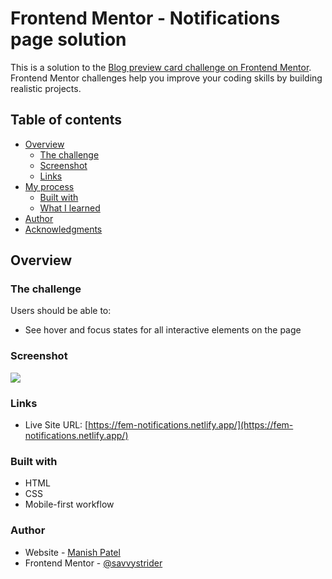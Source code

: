 # Frontend Mentor - Notifications page solution

This is a solution to the [Blog preview card challenge on Frontend Mentor](https://www.frontendmentor.io/challenges/blog-preview-card-ckPaj01IcS). Frontend Mentor challenges help you improve your coding skills by building realistic projects.

## Table of contents

- [Overview](#overview)
  - [The challenge](#the-challenge)
  - [Screenshot](#screenshot)
  - [Links](#links)
- [My process](#my-process)
  - [Built with](#built-with)
  - [What I learned](#what-i-learned)
- [Author](#author)
- [Acknowledgments](#acknowledgments)

## Overview

### The challenge

Users should be able to:

- See hover and focus states for all interactive elements on the page

### Screenshot

![](https://res.cloudinary.com/dz209s6jk/image/upload/f_auto,q_auto,w_700/Challenges/kaiwxzdh90xhbdwsstvl.jpg)

### Links

- Live Site URL: [https://fem-notifications.netlify.app/](https://fem-notifications.netlify.app/)

### Built with

- HTML
- CSS
- Mobile-first workflow

### Author

- Website - [Manish Patel](https://manishpatel.tech)
- Frontend Mentor - [@savvystrider](https://www.frontendmentor.io/profile/savvystrider)
